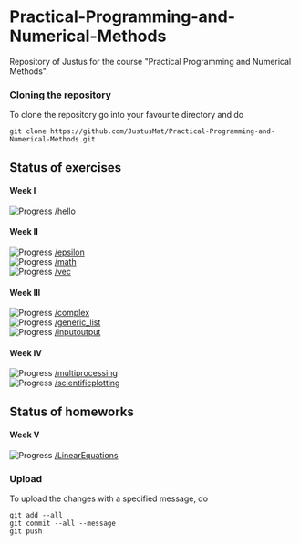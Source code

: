 # Practical-Programming-and-Numerical-Methods
Repository of Justus for the course "Practical Programming and Numerical Methods".
### Cloning the repository
To clone the repository go into your favourite directory and do 
```
git clone https://github.com/JustusMat/Practical-Programming-and-Numerical-Methods.git
```

## Status of exercises
#### Week I
![Progress](https://progress-bar.dev/100/?title=/hello) [/hello](/Exercises/hello) <br />
#### Week II
![Progress](https://progress-bar.dev/100/?title=/epsilon) [/epsilon](/Exercises/epsilon) <br />
![Progress](https://progress-bar.dev/100/?title=/math) [/math](/Exercises/math)<br />
![Progress](https://progress-bar.dev/100/?title=/vec) [/vec](/Exercises/vec)<br />
#### Week III
![Progress](https://progress-bar.dev/100/?title=/complex) [/complex](/Exercises/complex)<br />
![Progress](https://progress-bar.dev/100/?title=/generic_list) [/generic_list](/Exercises/generic_list)<br />
![Progress](https://progress-bar.dev/100/?title=/inputoutput) [/inputoutput](/Exercises/inputoutput)<br />
#### Week IV
![Progress](https://progress-bar.dev/100/?title=/multiprocessing) [/multiprocessing](/Exercises/multiprocessing)<br />
![Progress](https://progress-bar.dev/100/?title=/scientificplotting) [/scientificplotting](/Exercises/scientificplotting)<br />

## Status of homeworks
#### Week V
![Progress](https://progress-bar.dev/99/?title=/LinearEquations) [/LinearEquations](/Homeworks/LinearEquations)<br />


### Upload
To upload the changes with a specified message, do
```
git add --all
git commit --all --message
git push 
```